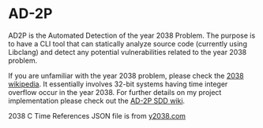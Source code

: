 # AD-2P
AD2P is the Automated Detection of the year 2038 Problem. The purpose is to have a CLI tool that can statically analyze source code (currently using Libclang) and detect any potential vulnerabilities related to the year 2038 problem.

If you are unfamiliar with the year 2038 problem, please check the [2038 wikipedia](https://en.wikipedia.org/wiki/Year_2038_problem). It essentially involves 32-bit systems having time integer overflow occur in the year 2038. For further details on my project implementation please check out the [AD-2P SDD wiki](https://github.com/Zami77/AD-2P/wiki/Software-Design-Documentation).

2038 C Time References JSON file is from [y2038.com](https://y2038.com/c-review/)
